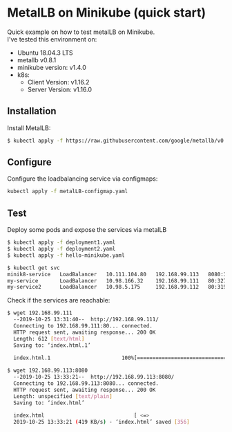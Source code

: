 # MetalLB on Minikube (quick start)
Quick example on how to test metalLB on Minikube.  
I've tested this environment on:
 - Ubuntu 18.04.3 LTS
 - metallb v0.8.1
 - minikube version: v1.4.0
 - k8s:
   - Client Version: v1.16.2
   - Server Version: v1.16.0

## Installation
Install MetalLB:
``` bash
$ kubectl apply -f https://raw.githubusercontent.com/google/metallb/v0.8.1/manifests/metallb.yaml
```

## Configure 
Configure the loadbalancing service via configmaps:
``` bash
kubectl apply -f metalLB-configmap.yaml
```

## Test
Deploy some pods and expose the services via metalLB
``` bash
$ kubectl apply -f deployment1.yaml
$ kubectl apply -f deployment2.yaml
$ kubectl apply -f hello-minikube.yaml
``` 
``` bash
$ kubectl get svc
minik8-service   LoadBalancer   10.111.104.80   192.168.99.113   8080:30368/TCP   21s
my-service       LoadBalancer   10.98.166.32    192.168.99.111   80:32739/TCP     37s
my-service2      LoadBalancer   10.98.5.175     192.168.99.112   80:31914/TCP     29s
``` 
Check if the services are reachable:
``` bash
$ wget 192.168.99.111
  --2019-10-25 13:31:40--  http://192.168.99.111/
  Connecting to 192.168.99.111:80... connected.
  HTTP request sent, awaiting response... 200 OK
  Length: 612 [text/html]
  Saving to: ‘index.html.1’
  
  index.html.1                       100%[==================================>]     612  --.-KB/s    in 0s      

$ wget 192.168.99.113:8080
  --2019-10-25 13:33:21--  http://192.168.99.113:8080/
  Connecting to 192.168.99.113:8080... connected.
  HTTP request sent, awaiting response... 200 OK
  Length: unspecified [text/plain]
  Saving to: ‘index.html’
  
  index.html                             [ <=>                               ]     356  --.-KB/s    in 0.001s  
  2019-10-25 13:33:21 (419 KB/s) - ‘index.html’ saved [356]
``` 
